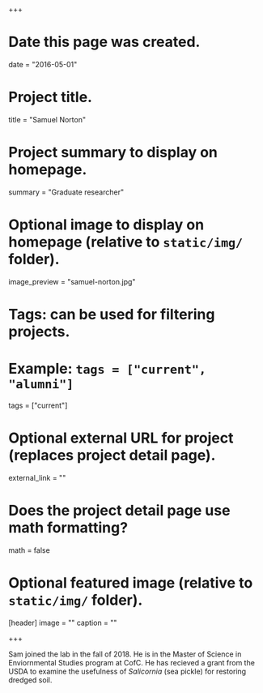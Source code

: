 +++
# Date this page was created.
date = "2016-05-01"

# Project title.
title = "Samuel Norton"

# Project summary to display on homepage.
summary = "Graduate researcher"

# Optional image to display on homepage (relative to `static/img/` folder).
image_preview = "samuel-norton.jpg"

# Tags: can be used for filtering projects.
# Example: `tags = ["current", "alumni"]`
tags = ["current"]

# Optional external URL for project (replaces project detail page).
external_link = ""

# Does the project detail page use math formatting?
math = false

# Optional featured image (relative to `static/img/` folder).
[header]
image = ""
caption = ""

+++

Sam joined the lab in the fall of 2018. 
He is in the Master of Science in Enviornmental Studies program at CofC. 
He has recieved a grant from the USDA to examine the usefulness of *Salicornia* (sea pickle) for restoring dredged soil.